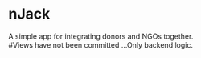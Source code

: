 # nJack
A simple app for integrating donors and NGOs together.<br/>
#Views have not been committed ...Only backend logic.
